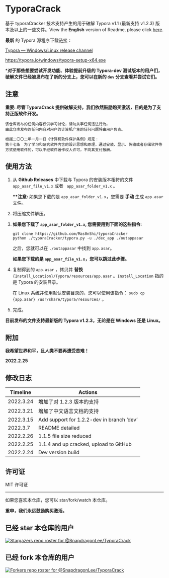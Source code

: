 # TyporaCrack

基于 typoraCracker 技术支持产生的用于破解 Typora v1.1 (最新支持 v1.2.3) 版本及以上的一些文件。View the **English** version of Readme, please click [here](./README.md).



**最新** 的 Typora 源程序下载链接：

[Typora — Windows/Linux release channel](https://typora.io/releases/all)

https://typora.io/windows/typora-setup-x64.exe



***对于那些想要尝试开发功能、体验提前升级的 Typora-dev 测试版本的用户们，破解文件已经被发布在了新的分支上，您可以在新的 `dev` 分支查看并尝试它们。**



## 注意

**重要: 尽管 TyporaCrack 提供破解支持，我们依然鼓励购买激活，目的是为了支持正版软件开发。**



```
该仓库发布的任何内容仅供学习讨论，请勿从事任何违法行为。
由此仓库发布的任何内容对用户的计算机产生的任何问题将由用户负责。

根据二〇〇二年一月一日《计算机软件保护条例》规定：
第十七条　为了学习和研究软件内含的设计思想和原理，通过安装、显示、传输或者存储软件等方式使用软件的，可以不经软件著作权人许可，不向其支付报酬。
```



## 使用方法

1. 从 **Github Releases** 中下载与 Typora 的安装版本相符的文件 `app_asar_file_v1.x` 或者 ` app_asar_folder_v1.x` 。

   **\*\*注意:** 如果您下载的是 `app_asar_folder_v1.x`，您需要 **手动** 生成 `app.asar` 文件。

   

2. 将压缩文件解压。

3. **如果您下载了 `app_asar_folder_v1.x`, 您需要用到下面的这些指令:**

   ```
   git clone https://github.com/Mas0nShi/typoraCracker
   python ./typoraCracker/typora.py -u ./dec_app ./outappasar
   ```

   之后，您就可以在 `./outappasar` 中找到 `app.asar`。

   **如果您下载的是 `app_asar_file_v1.x`，您可以跳过此步骤。**

   

4. 复制得到的 `app.asar` ，拷贝并 **替换** `{Install_Location}/Typora/resources/app.asar` 。`Install_Location` 指的是 Typora 的安装目录。

   在 Linux 系统并使用默认安装目录的，您可以使用该指令： `sudo cp {app.asar} /usr/share/typora/resources/` 。

2. 完成。



**目前发布的文件支持最新版的 Typora v1.2.3，无论是在 Windows 还是 Linux。**



## 附加

**我希望世界和平，且人类不要再遭受苦难！** 

**2022.2.25**



## 修改日志

| Timeline  | Actions                                   |
| --------- | ----------------------------------------- |
| 2022.3.24 | 增加了对 1.2.3 版本的支持                 |
| 2022.3.21 | 增加了中文语言文档的支持                  |
| 2022.3.15 | Add support for 1.2.2-dev in branch ‘dev’ |
| 2022.3.7  | README detailed                           |
| 2022.2.26 | 1.1.5 file size reduced                   |
| 2022.2.25 | 1.1.4 and up cracked, upload to GitHub    |
| 2022.2.24 | Dev version build                         |



## 许可证

MIT 许可证





------

如果您喜欢本仓库，您可以 star/fork/watch 本仓库。 

**重申，我们永远鼓励购买激活。**



## 已经 star 本仓库的用户

[![Stargazers repo roster for @SnapdragonLee/TyporaCrack](https://reporoster.com/stars/dark/SnapdragonLee/TyporaCrack)](https://github.com/SnapdragonLee/TyporaCrack/stargazers)



## 已经 fork 本仓库的用户

[![Forkers repo roster for @SnapdragonLee/TyporaCrack](https://reporoster.com/forks/dark/SnapdragonLee/TyporaCrack)](https://github.com/SnapdragonLee/TyporaCrack/network/members)
